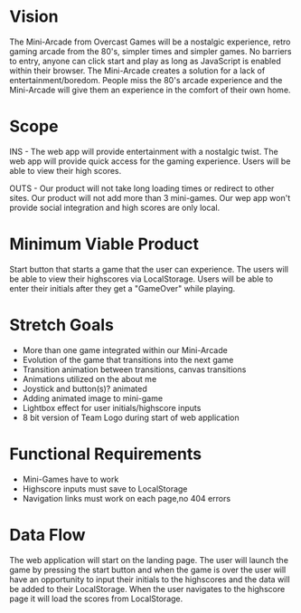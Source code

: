 # Vision

The Mini-Arcade from Overcast Games will be a nostalgic experience, retro gaming arcade from the 80's, simpler times and simpler games. No barriers to entry, anyone can click start and play as long as JavaScript is enabled within their browser. The Mini-Arcade creates a solution for a lack of entertainment/boredom. People miss the 80's arcade experience and the Mini-Arcade will give them an experience in the comfort of their own home.

# Scope
INS -
The web app will provide entertainment with a nostalgic twist. The web app will provide quick access for the gaming experience. Users will be able to view their high scores. 

OUTS -
Our product will not take long loading times or redirect to other sites. Our product will not add more than 3 mini-games. Our wep app won't provide social integration and high scores are only local.

# Minimum Viable Product
Start button that starts a game that the user can experience. The users will be able to view their highscores via LocalStorage. Users will be able to enter their initials after they get a "GameOver" while playing.

# Stretch Goals
- More than one game integrated within our Mini-Arcade 
- Evolution of the game that transitions into the next game 
- Transition animation between transitions, canvas transitions
- Animations utilized on the about me
- Joystick and button(s)? animated
- Adding animated image to mini-game
- Lightbox effect for user initials/highscore inputs
- 8 bit version of Team Logo during start of web application

# Functional Requirements
- Mini-Games have to work
- Highscore inputs must save to LocalStorage
- Navigation links must work on each page,no 404 errors

# Data Flow
The web application will start on the landing page. The user will launch the game by pressing the start button and when the game is over the user will have an opportunity to input their initials to the highscores and the data will be added to their LocalStorage. When the user navigates to the highscore page it will load the scores from LocalStorage. 